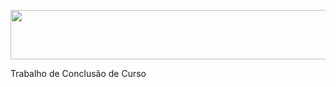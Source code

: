 <p align="center">
 <img width="505" height="79" src="https://user-images.githubusercontent.com/28352404/133823073-701a9f5c-4f56-49d8-a2ec-dac1a8ea575f.png"
</p>

<p>
Trabalho de Conclusão de Curso
</p>
